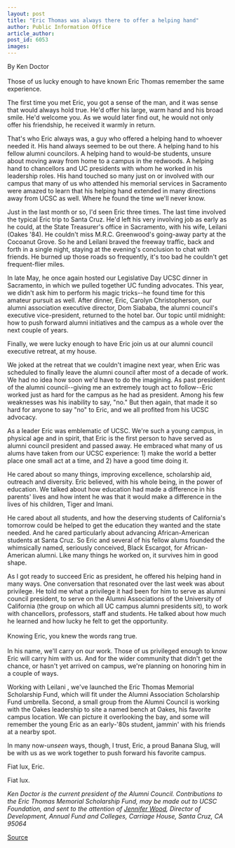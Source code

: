 ```yaml
---
layout: post
title: "Eric Thomas was always there to offer a helping hand"
author: Public Information Office
article_author: 
post_id: 6053
images:
---
```


<p>
  By Ken Doctor<br>
  <br>
  Those of us lucky enough to have known Eric Thomas remember the same experience.<br>
</p>
<p>
  The first time you met Eric, you got a sense of the man, and it was sense that would always hold true. He'd offer his large, warm hand and his broad smile. He'd welcome you. As we would later find out, he would not only offer his friendship, he received it warmly in return.
</p>
<p>
  That's who Eric always was, a guy who offered a helping hand to whoever needed it. His hand always seemed to be out there. A helping hand to his fellow alumni councilors. A helping hand to would-be students, unsure about moving away from home to a campus in the redwoods. A helping hand to chancellors and UC presidents with whom he worked in his leadership roles. His hand touched so many just on or involved with our campus that many of us who attended his memorial services in Sacramento were amazed to learn that his helping hand extended in many directions away from UCSC as well. Where he found the time we'll never know.<br>
</p>
<p>
  Just in the last month or so, I'd seen Eric three times. The last time involved the typical Eric trip to Santa Cruz. He'd left his very involving job as early as he could, at the State Treasurer's office in Sacramento, with his wife, Leilani (Oakes '84). He couldn't miss M.R.C. Greenwood's going-away party at the Cocoanut Grove. So he and Leilani braved the freeway traffic, back and forth in a single night, staying at the evening's conclusion to chat with friends. He burned up those roads so frequently, it's too bad he couldn't get frequent-flier miles.<br>
</p>
<p>
  In late May, he once again hosted our Legislative Day UCSC dinner in Sacramento, in which we pulled together UC funding advocates. This year, we didn't ask him to perform his magic tricks--he found time for this amateur pursuit as well. After dinner, Eric, Carolyn Christopherson, our alumni association executive director, Dom Siababa, the alumni council's executive vice-president, returned to the hotel bar. Our topic until midnight: how to push forward alumni initiatives and the campus as a whole over the next couple of years.<br>
</p>
<p>
  Finally, we were lucky enough to have Eric join us at our alumni council executive retreat, at my house.<br>
</p>
<p>
  We joked at the retreat that we couldn't imagine next year, when Eric was scheduled to finally leave the alumni council after most of a decade of work. We had no idea how soon we'd have to do the imagining. As past president of the alumni council--giving me an extremely tough act to follow--Eric worked just as hard for the campus as he had as president. Among his few weaknesses was his inability to say, "no." But then again, that made it so hard for anyone to say "no" to Eric, and we all profited from his UCSC advocacy.<br>
</p>
<p>
  As a leader Eric was emblematic of UCSC. We're such a young campus, in physical age and in spirit, that Eric is the first person to have served as alumni council president and passed away. He embraced what many of us alums have taken from our UCSC experience: 1) make the world a better place one small act at a time, and 2) have a good time doing it.<br>
</p>
<p>
  He cared about so many things, improving excellence, scholarship aid, outreach and diversity. Eric believed, with his whole being, in the power of education. We talked about how education had made a difference in his parents' lives and how intent he was that it would make a difference in the lives of his children, Tiger and Imani.<br>
</p>
<p>
  He cared about all students, and how the deserving students of California's tomorrow could be helped to get the education they wanted and the state needed. And he cared particularly about advancing African-American students at Santa Cruz. So Eric and several of his fellow alums founded the whimsically named, seriously conceived, Black Escargot, for African-American alumni. Like many things he worked on, it survives him in good shape.<br>
</p>
<p>
  As I got ready to succeed Eric as president, he offered his helping hand in many ways. One conversation that resonated over the last week was about privilege. He told me what a privilege it had been for him to serve as alumni council president, to serve on the Alumni Associations of the University of California (the group on which all UC campus alumni presidents sit), to work with chancellors, professors, staff and students. He talked about how much he learned and how lucky he felt to get the opportunity.<br>
  <br>
  Knowing Eric, you knew the words rang true.<br>
  <br>
  In his name, we'll carry on our work. Those of us privileged enough to know Eric will carry him with us. And for the wider community that didn't get the chance, or hasn't yet arrived on campus, we're planning on honoring him in a couple of ways.<br>
</p>
<p>
  Working with Leilani , we've launched the Eric Thomas Memorial Scholarship Fund, which will fit under the Alumni Association Scholarship Fund umbrella. Second, a small group from the Alumni Council is working with the Oakes leadership to site a named bench at Oakes, his favorite campus location. We can picture it overlooking the bay, and some will remember the young Eric as an early-'80s student, jammin' with his friends at a nearby spot.<br>
</p>
<p>
  In many now-<i>unseen</i> ways, though, I trust, Eric, a proud Banana Slug, will be with us as we work together to push forward his favorite campus.<br>
</p>
<p>
  Fiat lux, Eric.<br>
</p>
<p>
  Fiat lux.<br>
</p>
<p>
  <i>Ken Doctor is the current president of the Alumni Council. Contributions to the Eric Thomas Memorial Scholarship Fund, may be made out to UCSC Foundation, and sent to the attention of <a href="mailto:jmwood@ucsc.edu">Jennifer Wood</a>, Director of Development, Annual Fund and Colleges, Carriage House, Santa Cruz, CA 95064</i>
</p>
<p><a href="http://www1.ucsc.edu/currents/04-05/07-12/tribute.html" title="Permalink to tribute">Source</a></p>

